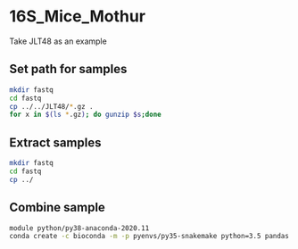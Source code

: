 # 16S_Mice_Mothur
Take JLT48 as an example
## Set path for samples
```bash
mkdir fastq
cd fastq 
cp ../../JLT48/*.gz .
for x in $(ls *.gz); do gunzip $s;done
```
## Extract samples
```bash
mkdir fastq
cd fastq 
cp ../
```
## Combine sample
```bash
module python/py38-anaconda-2020.11
conda create -c bioconda -m -p pyenvs/py35-snakemake python=3.5 pandas snakemake
```
